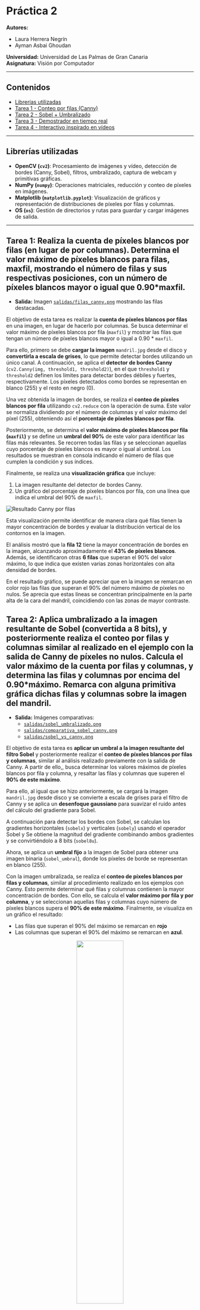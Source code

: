 # Práctica 2

**Autores:**  
- Laura Herrera Negrín  
- Ayman Asbai Ghoudan

**Universidad:** Universidad de Las Palmas de Gran Canaria  
**Asignatura:** Visión por Computador  

---
## Contenidos
- [Librerías utilizadas](#librerias)
- [Tarea 1 - Conteo por filas (Canny)](#tarea1)
- [Tarea 2 - Sobel + Umbralizado](#tarea2)
- [Tarea 3 - Demostrador en tiempo real](#tarea3)
- [Tarea 4 - Interactivo inspirado en vídeos](#tarea4)

---
## <h2 id="librerias">Librerías utilizadas</h2>
- **OpenCV (`cv2`)**: Procesamiento de imágenes y vídeo, detección de bordes (Canny, Sobel), filtros, umbralizado, captura de webcam y primitivas gráficas.  
- **NumPy (`numpy`)**: Operaciones matriciales, reducción y conteo de píxeles en imágenes.  
- **Matplotlib (`matplotlib.pyplot`)**: Visualización de gráficos y representación de distribuciones de píxeles por filas y columnas.  
- **OS (`os`)**: Gestión de directorios y rutas para guardar y cargar imágenes de salida.  
---

<a name="tarea1"></a>
## Tarea 1: Realiza la cuenta de píxeles blancos por filas (en lugar de por columnas). Determina el valor máximo de píxeles blancos para filas, maxfil, mostrando el número de filas y sus respectivas posiciones, con un número de píxeles blancos mayor o igual que 0.90*maxfil.
- **Salida:** Imagen [`salidas/filas_canny.png`](salidas/filas_canny.png) mostrando las filas destacadas.

El objetivo de esta tarea es realizar la **cuenta de píxeles blancos por filas** en una imagen, en lugar de hacerlo por columnas. Se busca determinar el valor máximo de píxeles blancos por fila (`maxfil`) y mostrar las filas que tengan un número de píxeles blancos mayor o igual a 0.90 * `maxfil`.

Para ello, primero se debe **cargar la imagen** `mandril.jpg` desde el disco y **convertirla a escala de grises**, lo que permite detectar bordes utilizando un único canal. A continuación, se aplica el **detector de bordes Canny** (`cv2.Canny(img, threshold1, threshold2)`), en el que `threshold1` y `threshold2` definen los límites para detectar bordes débiles y fuertes, respectivamente. Los píxeles detectados como bordes se representan en blanco (255) y el resto en negro (0).

Una vez obtenida la imagen de bordes, se realiza el **conteo de píxeles blancos por fila** utilizando `cv2.reduce` con la operación de suma. Este valor se normaliza dividiendo por el número de columnas y el valor máximo del píxel (255), obteniendo así el **porcentaje de píxeles blancos por fila**.  

Posteriormente, se determina el **valor máximo de píxeles blancos por fila (`maxfil`)** y se define un **umbral del 90%** de este valor para identificar las filas más relevantes. Se recorren todas las filas y se seleccionan aquellas cuyo porcentaje de píxeles blancos es mayor o igual al umbral. Los resultados se muestran en consola indicando el número de filas que cumplen la condición y sus índices.

Finalmente, se realiza una **visualización gráfica** que incluye:  
1. La imagen resultante del detector de bordes Canny.  
2. Un gráfico del porcentaje de píxeles blancos por fila, con una línea que indica el umbral del 90% de `maxfil`.

![Resultado Canny por filas](salidas/filas_canny.png)

Esta visualización permite identificar de manera clara qué filas tienen la mayor concentración de bordes y evaluar la distribución vertical de los contornos en la imagen.

El análisis mostró que la **fila 12** tiene la mayor concentración de bordes en la imagen, alcanzando aproximadamente el **43% de píxeles blancos**. Además, se identificaron otras **6 filas** que superan el 90% del valor máximo, lo que indica que existen varias zonas horizontales con alta densidad de bordes. 

En el resultado gráfico, se puede apreciar que en la imagen se remarcan en color rojo las filas que superan el 90% del número máximo de píxeles no nulos. Se aprecia que estas líneas se concentran principalmente en la parte alta de la cara del mandril, coincidiendo con las zonas de mayor contraste.

<a name="tarea2"></a>
## Tarea 2: Aplica umbralizado a la imagen resultante de Sobel (convertida a 8 bits), y posteriormente realiza el conteo por filas y columnas similar al realizado en el ejemplo con la salida de Canny de píxeles no nulos. Calcula el valor máximo de la cuenta por filas y columnas, y determina las filas y columnas por encima del 0.90*máximo. Remarca con alguna primitiva gráfica dichas filas y columnas sobre la imagen del mandril. 
- **Salida:** Imágenes comparativas:
  - [`salidas/sobel_umbralizado.png`](salidas/sobel_umbralizado.png)
  - [`salidas/comparativa_sobel_canny.png`](salidas/comparativa_sobel_canny.png)
  - [`salidas/sobel_vs_canny.png`](salidas/sobel_vs_canny.png)

El objetivo de esta tarea es **aplicar un umbral a la imagen resultante del filtro Sobel** y posteriormente realizar el **conteo de píxeles blancos por filas y columnas**, similar al análisis realizado previamente con la salida de Canny. A partir de ello,, busca determinar los valores máximos de píxeles blancos por fila y columna, y resaltar las filas y columnas que superen el **90% de este máximo**.

Para ello, al igual que se hizo anteriormente, se cargará la imagen `mandril.jpg` desde disco y se convierte a escala de grises para el filtro de Canny y se aplica un **desenfoque gaussiano** para suavizar el ruido antes del cálculo del gradiente para Sobel.

A continuación para detectar los bordes con Sobel, se calculan los gradientes horizontales (`sobelx`) y verticales (`sobely`) usando el operador Sobel y  Se obtiene la magnitud del gradiente combinando ambos gradientes y se convirtiéndolo a 8 bits (`sobel8u`).  

Ahora, se aplica un **umbral fijo** a la imagen de Sobel para obtener una imagen binaria (`sobel_umbral`), donde los píxeles de borde se representan en blanco (255).

Con la imagen umbralizada, se realiza el **conteo de píxeles blancos por filas y columnas**, similar al procedimiento realizado en los ejemplos con Canny. Esto permite determinar qué filas y columnas contienen la mayor concentración de bordes. Con ello, se calcula el **valor máximo por fila y por columna**, y se seleccionan aquellas filas y columnas cuyo número de píxeles blancos supera el **90% de este máximo**.
Finalmente, se visualiza en un gráfico el resultado:
   - Las filas que superan el 90% del máximo se remarcan en **rojo** 
   - Las columnas que superan el 90% del máximo se remarcan en **azul**.

<div align="center">
  <img src="salidas/sobel_umbralizado.png" width="50%">
</div>

Se han remarcado más filas que columnas, lo que se puede concluir que, tras umbralizar la imagen, los bordes horizontales son más predominantes que los verticales. Esto indica que hay más cambios de intensidad a lo largo de la dirección vertical (generando bordes horizontales) que a lo largo de la dirección horizontal. En la imagen del mandril, esto se traduce en que los rasgos faciales y las zonas de contraste, como la frente, los ojos o el pelaje, presentan transiciones de intensidad más marcadas horizontalmente.

### ¿Cómo se comparan los resultados obtenidos a partir de Sobel y Canny?
Para responder a esta pregunta, se ha seguido un procedimiento similar al que se hizo con Sobel para Canny:
1. Convertir la imagen a una escala de grises para detectar los bordes.
2. Aplicar el algoritmo de Canny para detectar los bordes de la imagen.
3. Calcular los valores máximos de los bordes a lo olargo de cada columna y fila.
4. Aplicar un umbral del 90% del valor mázimo para identificar qué filas y columnas son lass más significaticas.

Con ello, se obtuvo una visualización comparativa que permite apreciar las diferencias en la detección de bordes entre ambos métodos:

![Comparativa Sobel y Canny](salidas/sobel_vs_canny.png)

Numéricamente, los resultados son los siguientes:

| Método | Max píxeles por fila | Filas ≥ 0.9·max | Max píxeles por columna | Columnas ≥ 0.9·max |
| ------ | -------------------- | --------------- | ----------------------- | ------------------ |
| Sobel  | 0.3320               | 13              | 0.2969                  | 3                  |
| Canny  | 0.4297               | 7               | 0.3652                  | 19                 |

**Distribución y calidad de los bordes**
* Sobel detecta principalmente bordes horizontales, generando contornos gruesos y dispersos, con más ruido y redundancia.
* Canny resalta bordes finos, continuos y precisos, especialmente verticales, centrados en los contornos relevantes (ojos, hocico, contorno facial).

**Interpretación visual**
* En las imágenes con líneas, se observa que Sobel marca más filas dispersas, mientras que Canny resalta las columnas principales y los contornos importantes.
* Esto refleja la mayor selectividad y robustez del detector de Canny frente a Sobel umbralizado.

**Conclusión final**
* Sobel ofrece un panorama amplio de cambios de intensidad, marcando más filas dispersas.
* Canny es más selectivo, resaltando columnas principales y contornos estructurales importantes.
  
Se puede concluir que Sobel proporciona un mapeo más amplio de bordes, especialmente horizontales aunque con algo ruido, mientras que Canny concentra su detección en bordes significativos y continuos, ofreciendo una visión más limpia y estructural de la imagen.

<a name="tarea3"></a>
## Tarea 3: Proponer un demostrador que capture las imágenes de la cámara, y les permita exhibir lo aprendido en estas dos prácticas ante quienes no cursen la asignatura :). Es por ello que además de poder mostrar la imagen original de la webcam, permita cambiar de modo, incluyendo al menos dos procesamientos diferentes como resultado de aplicar las funciones de OpenCV trabajadas hasta ahora.
- **Modo de uso:** Teclas `1`, `2`, `3` para cambiar de modo; `ESC` para salir.

El objetivo de esta tarea es aplicar los conocimientos adquiridos en las prácticas anteriores. Para ello, se capturará vídeo desde la webcam y se aplicarán distintos efectos visuales en tiempo real.

El programa permitirá alternar entre diferentes modos de visualización utilizando el teclado:
* `1` → Modo original: muestra la imagen de la webcam sin ningún efecto, tal como se captura.
* `2` → Modo pixelado con mapa de colores: reduce la resolución de la imagen para crear un efecto de pixelado y, posteriormente, aplica un mapa de colores para resaltar las diferentes intensidades.
* `3` → Modo bordes en color: detecta los bordes de la imagen utilizando el algoritmo de Canny con distintos umbrales y los colorea en azul, verde y rojo, superponiéndolos sobre la imagen original.

Además, en la parte inferior de la ventana se mostrarán instrucciones sobre cómo cambiar de modo y cómo salir del programa.
> Para **salir del programa**, se debe presionar la `tecla ESC`.

#### Modos de visualización

**Modo 1: Original**

Este modo muestra el vídeo capturado por la webcam sin aplicar ningún efecto, simplemente mostrando la imagen tal como se recibe.
```python
vista = frame.copy()
```

**Modo 2: Pixelado + color**
1. Se reduce la resolución de la imagen para crear un efecto pixelado.
2. Luego se escala de nuevo al tamaño original.
3. Finalmente se aplica un mapa de color JET, que colorea la imagen según intensidad.
  ```python
   cv2.applyColorMap(imagen, cv2.COLORMAP_JET)
   ```

**Modo 3: Bordes de movimiento en color**
1. Convierte la imagen a escala de grises.
2. Aplica un desenfoque gaussiano para reducir ruido.
3. Detecta bordes usando Canny con diferentes umbrales:   
   - Azul: 30–60
   - Verde: 60–120
   - Rojo: 120–240
  ```python
   cv2.Canny(imagen, minVal, maxVal)
   ```
4. Superpone los bordes coloreados sobre la imagen original con distintas transparencias.
  ```python
   cv2.addWeighted(img1, alpha, img2, beta, gamma)
   ```

<a name="tarea4"></a>
## Tarea 4: Tras ver los vídeos [My little piece of privacy](https://www.niklasroy.com/project/88/my-little-piece-of-privacy), [Messa di voce](https://youtu.be/GfoqiyB1ndE?feature=shared) y [Virtual air guitar](https://youtu.be/FIAmyoEpV5c?feature=shared) proponer un demostrador reinterpretando la parte de procesamiento de la imagen, tomando como punto de partida alguna de dichas instalaciones.
El objetivo de esta práctica es explorar cómo el movimiento del usuario frente a la cámara puede transformarse en elementos visuales dinámicos, creando una experiencia interactiva en tiempo real. Para ello, tomando como inspiración los vídeos de referencia, el demostrador:  
- Detecta **objetos en movimiento** mediante sustracción de fondo.  
- Genera **elementos gráficos dinámicos** (círculos de colores) en la posición del movimiento detectado.  
- Permite una **visualización interactiva** mostrando tanto la máscara de movimiento como la imagen real con los elementos gráficos superpuestos.  

Para comenzar, se captura video desde la **webcam** y se aplica un **sustractor de fondo** basado en mezcla de gaussianas (`cv2.createBackgroundSubtractorMOG2`). Este genera una **máscara binaria** que resalta los cambios entre frames, detectando objetos en movimiento. La configuración utilizada (`history=100, varThreshold=80, detectShadows=False`) permite un equilibrio entre sensibilidad y estabilidad, evitando que pequeños ruidos generen falsas detecciones.

A partir de la **máscara de movimiento**, se buscan contornos que representen las **áreas de mayor actividad**. Solo se consideran aquellos contornos cuyo área supere un **umbral mínimo** (1000 píxeles), descartando pequeñas variaciones que podrían interferir con la interacción visual.

Cada contorno identificado genera un círculo de color en la posición central del contorno. Estos tienen un tamaño fijo (`RADIUS = 15`) y un tiempo de vida limitado (`LIFETIME = 50 frames`), lo que crea un efecto visual dinámico: los elementos aparecen cuando hay movimiento y desaparecen progresivamente, generando un rastro visual según la actividad del usuario.

Cada círculo se almacena en la **lista `circles`**, donde se guarda toda la información necesaria para su visualización y gestión: la posición `(x, y)` del centro, el **radio** del círculo, su **color** y el **tiempo de vida restante** (en frames). En cada iteración del bucle principal, se dibujan todos los círculos presentes en la lista y se decrementa su tiempo de vida. Cuando un círculo alcanza cero, se elimina de la lista, lo que permite que los elementos visuales **aparezcan y desaparezcan de forma fluida** manteniendo la interactividad.  

La visualización del demostrador se realiza de manera interactiva: se muestra lado a lado la máscara de movimiento con las zonas que cambian respecto al fondo y la imagen real con los círculos superpuestos. Esto permite al usuario observar simultáneamente cómo se detecta el movimiento y cómo este se traduce en elementos visuales, cerrando el ciclo de interacción.

> Uso de la IA:
- Explicación de algunas funciones de las librerías **OpenCV** y **MatplotLib**
- Estructura y redacción del Readme
